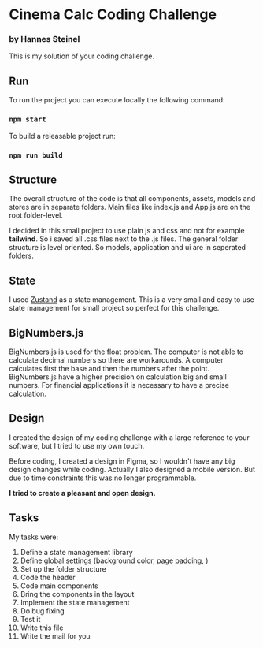 # Cinema Calc Coding Challenge

### by Hannes Steinel

This is my solution of your coding challenge.

## Run

To run the project you can execute locally the following command:

### `npm start`

To build a releasable project run:

### `npm run build`

## Structure

The overall structure of the code is that all components, assets, models and stores are in separate folders.
Main files like index.js and App.js are on the root folder-level.

I decided in this small project to use plain js and css and not for example **tailwind**.
So i saved all .css files next to the .js files.
The general folder structure is level oriented. So models, application and ui are in seperated folders.

## State

I used [Zustand](https://docs.pmnd.rs/zustand/getting-started/introduction) as a state management.
This is a very small and easy to use state management for small project so perfect for this challenge.

## BigNumbers.js

BigNumbers.js is used for the float problem.
The computer is not able to calculate decimal numbers so there are workarounds.
A computer calculates first the base and then the numbers after the point.
BigNumbers.js have a higher precision on calculation big and small numbers.
For financial applications it is necessary to have a precise calculation.

## Design

I created the design of my coding challenge with a large reference to your software, but I tried to use my own touch.

Before coding, I created a design in Figma, so I wouldn't have any big design changes while coding.
Actually I also designed a mobile version. But due to time constraints this was no longer programmable.

**I tried to create a pleasant and open design.**

## Tasks

My tasks were:

1. Define a state management library
2. Define global settings (background color, page padding, )
3. Set up the folder structure
4. Code the header
5. Code main components
6. Bring the components in the layout
7. Implement the state management
8. Do bug fixing
9. Test it
10. Write this file
11. Write the mail for you

